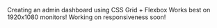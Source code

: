 Creating an admin dashboard using CSS Grid + Flexbox
Works best on 1920x1080 monitors! Working on responsiveness soon!
